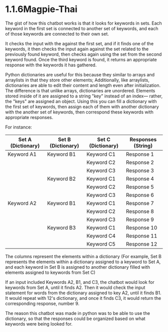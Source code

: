 # 1.1.6Magpie-Thai

The gist of how this chatbot works is that it looks for keywords in sets. Each keyword in the first set is connected to another
set of keywords, and each of those keywords are connected to their own set. 

It checks the input with the against the first set, and if it finds one of the keywords, it then checks the input again against
the set related to the previously found keyword, then checks again using the set from the second keyword found. Once the third 
keyword is found, it returns an appropriate response with the keywords it has gathered. 

Python dictionaries are useful for this because they similar to arrays and arraylists in that they store other elements; 
Additionally, like arraylists, dictionaries are able to edit their content and length even after initialization. The difference 
is that unlike arrays, dictionaries are unordered. Elements stored inside of it are assigned to a string "key" instead of an 
index— rather, the "keys" are assigned an object. Using this you can fill a dictionary with the first set of keywords, then 
assign each of them with another dictionary with the another set of keywords, then correspond these keywords with appropriate 
responses. 

For instance:

| Set A (Dictionary) | Set B (Dictionary) | Set C (Dictionary) | Responses (String) |
| --- | --- | --- | --- |
| Keyword A1 | Keyword B1 | Keyword C1 | Response 1| 
|            |            | Keyword C2 | Response 2|
|            |            | Keyword C3 | Response 3|
|            | Keyword B2 | Keyword C1 | Response 4|
|            |            | Keyword C2 | Response 5|
|            |            | Keyword C3 | Response 6|
| Keyword A2 | Keyword B1 | Keyword C1 | Response 7| 
|            |            | Keyword C2 | Response 8|
|            |            | Keyword C3 | Response 9|
|            | Keyword B3 | Keyword C1 | Response 10|
|            |            | Keyword C4 | Response 11|
|            |            | Keyword C5 | Response 12|

The columns represent the elements within a dictionary (For example, Set B represents the elements within a dictionary assigned 
to a keyword to Set A, and each keyword in Set B is assigned to another dictionary filled with elements assigned to keywords 
from Set C)

If an input included Keywords A2, B1, and C3, the chatbot would look for keywords from Set A, until it finds A2. Then it would 
check the input statement for words from the dictionary assigned to key A2, until it finds B1. It would repeat with 12's 
dictionary, and once it finds C3, it would return the corresponding response, number 9.

The reason this chatbot was made in python was to be able to use the dictionary, so that the responses could be organized based
on what keywords were being looked for. 
